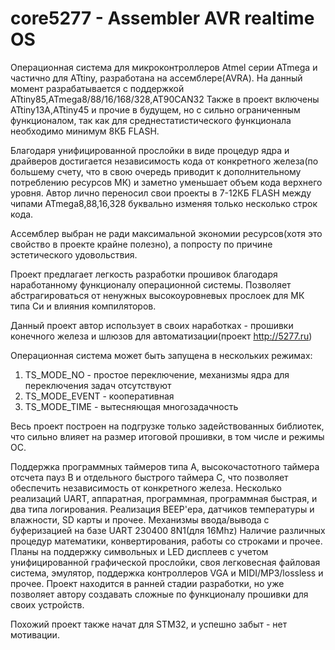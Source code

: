 # core5277 - Assembler AVR realtime OS
Операционная система для микроконтроллеров Atmel серии ATmega и частично для ATtiny, разработана на ассемблере(AVRA).
На данный момент разрабатывается с поддержкой ATtiny85,ATmega8/88/16/168/328,AT90CAN32
Также в проект включены ATtiny13A,ATtiny45 и прочие в будущем, но с сильно ограниченным функционалом, так как для среднестатистического функционала необходимо минимум 8КБ FLASH.

Благодаря унифицированной прослойки в виде процедур ядра и драйверов достигается независимость кода от конкретного железа(по большему счету, что в свою очередь приводит к дополнительному потреблению ресурсов МК) и заметно уменьшает объем кода верхнего уровня.
Автор лично переносил свои проекты в 7-12КБ FLASH между чипами ATmega8,88,16,328 буквально изменяя только несколько строк кода.

Ассемблер выбран не ради максимальной экономии ресурсов(хотя это свойство в проекте крайне полезно), а попросту по причине эстетического удовольствия.

Проект предлагает легкость разработки прошивок благодаря наработанному функционалу операционной системы.
Позволяет абстрагироваться от ненужных высокоуровневых прослоек для МК типа Си и влияния компиляторов.

Данный проект автор использует в своих наработках - прошивки конечного железа и шлюзов для автоматизации(проект http://5277.ru)

Операционная система может быть запущена в нескольких режимах:
1) TS_MODE_NO - простое переключение, механизмы ядра для переключения задач отсутствуют
2) TS_MODE_EVENT - кооперативная
3) TS_MODE_TIME - вытесняющая многозадачность

Весь проект построен на подгрузке только задействованных библиотек, что сильно влияет на размер итоговой прошивки, в том числе и режимы ОС.

Поддержка программных таймеров типа A, высокочастотного таймера отсчета пауз B и отдельного быстрого таймера C, что позволяет обеспечить независимость от конкретного железа.
Несколько реализаций UART, аппаратная, программная, программная быстрая, и два типа логирования.
Реализация BEEP'ера, датчиков температуры и влажности, SD карты и прочее.
Механизмы ввода/вывода c буферизацией на базе UART 230400 8N1(для 16Mhz)
Наличие различных процедур математики, конвертирования, работы со строками и прочее.
Планы на поддержку символьных и LED дисплеев с учетом унифицированной графической прослойки, своя легковесная файловая система, эмулятор, поддержка контроллеров VGA и MIDI/MP3/lossless и прочее.
Проект находится в ранней стадии разработки, но уже позволяет автору создавать сложные по функционалу прошивки для своих устройств.

Похожий проект также начат для STM32, и успешно забыт - нет мотивации.





